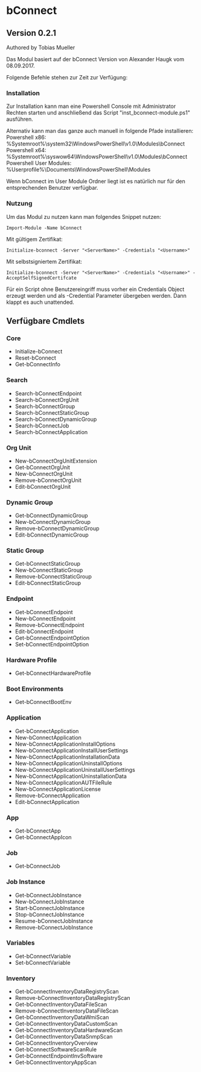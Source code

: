 # bConnect

## Version 0.2.1

Authored by Tobias Mueller

Das Modul basiert auf der bConnect Version von Alexander Haugk vom 08.09.2017.

Folgende Befehle stehen zur Zeit zur Verfügung:

### Installation

Zur Installation kann man eine Powershell Console mit Administrator Rechten starten und anschließend das Script "inst_bconnect-module.ps1" ausführen.

Alternativ kann man das ganze auch manuell in folgende Pfade installieren:
Powershell x86: %Systemroot%\system32\WindowsPowerShell\v1.0\Modules\bConnect
Powershell x64: %Systemroot%\syswow64\WindowsPowerShell\v1.0\Modules\bConnect
Powershell User Modules: %Userprofile%\Documents\WindowsPowerShell\Modules

Wenn bConnect im User Module Ordner liegt ist es natürlich nur für den entsprechenden Benutzer verfügbar.

### Nutzung

Um das Modul zu nutzen kann man folgendes Snippet nutzen:

```
Import-Module -Name bConnect
```

Mit gültigem Zertifikat:

```
Initialize-bconnect -Server "<ServerName>" -Credentials "<Username>"
```

Mit selbstsigniertem Zertifikat:

```
Initialize-bconnect -Server "<ServerName>" -Credentials "<Username>" -AcceptSelfSignedCertifcate
```

Für ein Script ohne Benutzereingriff muss vorher ein Credentials Object erzeugt werden und als -Credential Parameter übergeben werden. Dann klappt es auch unattended.

## Verfügbare Cmdlets

### Core

- Initialize-bConnect
- Reset-bConnect
- Get-bConnectInfo

### Search

- Search-bConnectEndpoint
- Search-bConnectOrgUnit
- Search-bConnectGroup
- Search-bConnectStaticGroup
- Search-bConnectDynamicGroup
- Search-bConnectJob
- Search-bConnectApplication

### Org Unit

- New-bConnectOrgUnitExtension
- Get-bConnectOrgUnit
- New-bConnectOrgUnit
- Remove-bConnectOrgUnit
- Edit-bConnectOrgUnit

### Dynamic Group

- Get-bConnectDynamicGroup
- New-bConnectDynamicGroup
- Remove-bConnectDynamicGroup
- Edit-bConnectDynamicGroup

### Static Group

- Get-bConnectStaticGroup
- New-bConnectStaticGroup
- Remove-bConnectStaticGroup
- Edit-bConnectStaticGroup

### Endpoint

- Get-bConnectEndpoint
- New-bConnectEndpoint
- Remove-bConnectEndpoint
- Edit-bConnectEndpoint
- Get-bConnectEndpointOption
- Set-bConnectEndpointOption

### Hardware Profile

- Get-bConnectHardwareProfile

### Boot Environments

- Get-bConnectBootEnv

### Application

- Get-bConnectApplication
- New-bConnectApplication
- New-bConnectApplicationInstallOptions
- New-bConnectApplicationInstallUserSettings
- New-bConnectApplicationInstallationData
- New-bConnectApplicationUninstallOptions
- New-bConnectApplicationUninstallUserSettings
- New-bConnectApplicationUninstallationData
- New-bConnectApplicationAUTFileRule
- New-bConnectApplicationLicense
- Remove-bConnectApplication
- Edit-bConnectApplication

### App

- Get-bConnectApp
- Get-bConnectAppIcon

### Job

- Get-bConnectJob

### Job Instance

- Get-bConnectJobInstance
- New-bConnectJobInstance
- Start-bConnectJobInstance
- Stop-bConnectJobInstance
- Resume-bConnectJobInstance
- Remove-bConnectJobInstance

### Variables

- Get-bConnectVariable
- Set-bConnectVariable

### Inventory

- Get-bConnectInventoryDataRegistryScan
- Remove-bConnectInventoryDataRegistryScan
- Get-bConnectInventoryDataFileScan
- Remove-bConnectInventoryDataFileScan
- Get-bConnectInventoryDataWmiScan
- Get-bConnectInventoryDataCustomScan
- Get-bConnectInventoryDataHardwareScan
- Get-bConnectInventoryDataSnmpScan
- Get-bConnectInventoryOverview
- Get-bConnectSoftwareScanRule
- Get-bConnectEndpointInvSoftware
- Get-bConnectInventoryAppScan